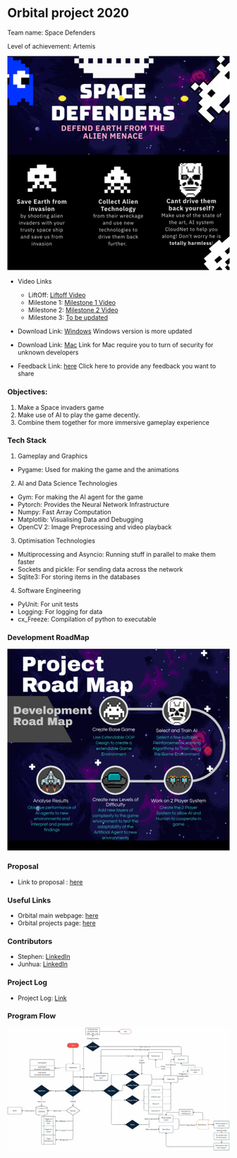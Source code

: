 # Orbital project 2020 
Team name: Space Defenders

Level of achievement: Artemis

![](images/Poster.png)

* Video Links 
  - LiftOff: [Liftoff Video](https://youtu.be/UNIIZMoY21Y)
  - Milestone 1: [Milestone 1 Video](https://youtu.be/B_vnh2F5NsM)
  - Milestone 2: [Milestone 2 Video](https://www.youtube.com/watch?v=oTaomwA8UFw)
  - Milestone 3: [To be updated](#)

* Download Link: [Windows](https://drive.google.com/file/d/1MFDTfDgUzP-2lDJozHpN3p4I23LIB5N4/view?usp=sharing)
Windows version is more updated

* Download Link: [Mac](https://drive.google.com/file/d/1z63AhBXrn_slqsYesebs102QaxBa5sRq/view?usp=sharing)
Link for Mac require you to turn of security for unknown developers

* Feedback Link: [here](https://forms.gle/kibPWXRtb1x3JJvT9)
Click here to provide any feedback you want to share

### Objectives:
1. Make a Space invaders game
2. Make use of AI to play the game decently.
3. Combine them together for more immersive gameplay experience

### Tech Stack
1. Gameplay and Graphics
  - Pygame: Used for making the game and the animations
2. AI and Data Science Technologies
  - Gym: For making the AI agent for the game
  - Pytorch: Provides the Neural Network Infrastructure
  - Numpy: Fast Array Computation
  - Matplotlib: Visualising Data and Debugging
  - OpenCV 2: Image Preprocessing and video playback
3. Optimisation Technologies
  - Multiprocessing and Asyncio: Running stuff in parallel to make them faster
  - Sockets and pickle: For sending data across the network
  - Sqlite3: For storing items in the databases
4. Software Engineering
  - PyUnit: For unit tests
  - Logging: For logging for data
  - cx_Freeze: Compilation of python to executable


### Development RoadMap
![](images/RoadMap.png)

### Proposal
* Link to proposal : [here](https://docs.google.com/document/d/1FzKTmnhRiYNqQPP4pEpr50egbKD4TC94Nx8LIj1bqZw/edit?usp=sharing)

### Useful Links
* Orbital main webpage: [here](https://orbital.comp.nus.edu.sg/)
* Orbital projects page: [here](https://nusskylab-dev.comp.nus.edu.sg/public_views/public_projects)

### Contributors
* Stephen: [LinkedIn](https://www.linkedin.com/in/stephen-tan-hin-khai/)
* Junhua: [LinkedIn](https://www.linkedin.com/in/junhua-wen-718880137/)


### Project Log
* Project Log: [Link](https://docs.google.com/spreadsheets/d/1-_kZFH19Hje2CUJDWniRJlIA7P6K9FkfxaT8GMf7p-U/edit?usp=sharing)

### Program Flow
![](images/FlowChartv2.png)
